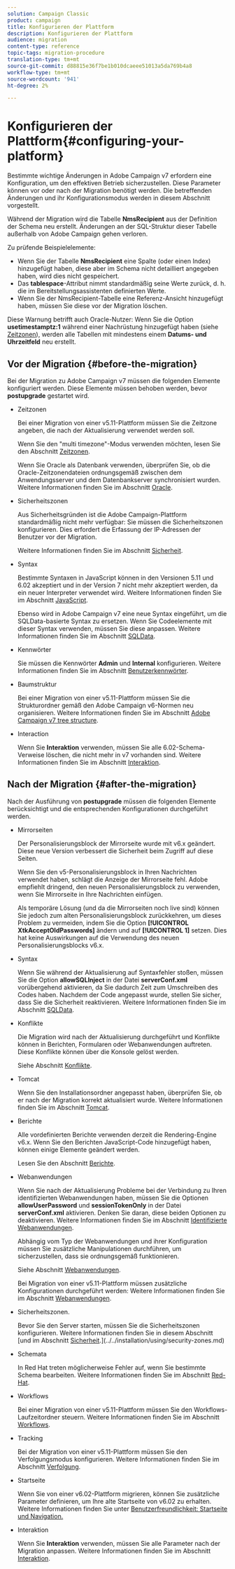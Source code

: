 ```yaml
---
solution: Campaign Classic
product: campaign
title: Konfigurieren der Plattform
description: Konfigurieren der Plattform
audience: migration
content-type: reference
topic-tags: migration-procedure
translation-type: tm+mt
source-git-commit: d88815e36f7be1b010dcaeee51013a5da769b4a8
workflow-type: tm+mt
source-wordcount: '941'
ht-degree: 2%

---
```



# Konfigurieren der Plattform{#configuring-your-platform}

Bestimmte wichtige Änderungen in Adobe Campaign v7 erfordern eine Konfiguration, um den effektiven Betrieb sicherzustellen. Diese Parameter können vor oder nach der Migration benötigt werden. Die betreffenden Änderungen und ihr Konfigurationsmodus werden in diesem Abschnitt vorgestellt.

Während der Migration wird die Tabelle **NmsRecipient** aus der Definition der Schema neu erstellt. Änderungen an der SQL-Struktur dieser Tabelle außerhalb von Adobe Campaign gehen verloren.

Zu prüfende Beispielelemente:

* Wenn Sie der Tabelle **NmsRecipient** eine Spalte (oder einen Index) hinzugefügt haben, diese aber im Schema nicht detailliert angegeben haben, wird dies nicht gespeichert.
* Das **tablespace**-Attribut nimmt standardmäßig seine Werte zurück, d. h. die im Bereitstellungsassistenten definierten Werte.
* Wenn Sie der NmsRecipient-Tabelle eine Referenz-Ansicht hinzugefügt haben, müssen Sie diese vor der Migration löschen.

Diese Warnung betrifft auch Oracle-Nutzer: Wenn Sie die Option **usetimestamptz:1** während einer Nachrüstung hinzugefügt haben (siehe [Zeitzonen](../../migration/using/general-configurations.md#time-zones)), werden alle Tabellen mit mindestens einem **Datums- und Uhrzeitfeld** neu erstellt.

## Vor der Migration {#before-the-migration}

Bei der Migration zu Adobe Campaign v7 müssen die folgenden Elemente konfiguriert werden. Diese Elemente müssen behoben werden, bevor **postupgrade** gestartet wird.

* Zeitzonen

   Bei einer Migration von einer v5.11-Plattform müssen Sie die Zeitzone angeben, die nach der Aktualisierung verwendet werden soll.

   Wenn Sie den &quot;multi timezone&quot;-Modus verwenden möchten, lesen Sie den Abschnitt [Zeitzonen](../../migration/using/general-configurations.md#time-zones).

   Wenn Sie Oracle als Datenbank verwenden, überprüfen Sie, ob die Oracle-Zeitzonendateien ordnungsgemäß zwischen dem Anwendungsserver und dem Datenbankserver synchronisiert wurden. Weitere Informationen finden Sie im Abschnitt [Oracle](../../migration/using/general-configurations.md#oracle).

* Sicherheitszonen

   Aus Sicherheitsgründen ist die Adobe Campaign-Plattform standardmäßig nicht mehr verfügbar: Sie müssen die Sicherheitszonen konfigurieren. Dies erfordert die Erfassung der IP-Adressen der Benutzer vor der Migration.

   Weitere Informationen finden Sie im Abschnitt [Sicherheit](../../migration/using/general-configurations.md#security).

* Syntax

   Bestimmte Syntaxen in JavaScript können in den Versionen 5.11 und 6.02 akzeptiert und in der Version 7 nicht mehr akzeptiert werden, da ein neuer Interpreter verwendet wird. Weitere Informationen finden Sie im Abschnitt [JavaScript](../../migration/using/general-configurations.md#javascript).

   Ebenso wird in Adobe Campaign v7 eine neue Syntax eingeführt, um die SQLData-basierte Syntax zu ersetzen. Wenn Sie Codeelemente mit dieser Syntax verwenden, müssen Sie diese anpassen. Weitere Informationen finden Sie im Abschnitt [SQLData](../../migration/using/general-configurations.md#sqldata).

* Kennwörter

   Sie müssen die Kennwörter **Admin** und **Internal** konfigurieren. Weitere Informationen finden Sie im Abschnitt [Benutzerkennwörter](../../migration/using/before-starting-migration.md#user-passwords).

* Baumstruktur

   Bei einer Migration von einer v5.11-Plattform müssen Sie die Strukturordner gemäß den Adobe Campaign v6-Normen neu organisieren. Weitere Informationen finden Sie im Abschnitt [Adobe Campaign v7 tree structure](../../migration/using/specific-configurations-in-v5-11.md#campaign-vseven-tree-structure).

* Interaction

   Wenn Sie **Interaktion** verwenden, müssen Sie alle 6.02-Schema-Verweise löschen, die nicht mehr in v7 vorhanden sind. Weitere Informationen finden Sie im Abschnitt [Interaktion](../../migration/using/general-configurations.md#interaction).

## Nach der Migration {#after-the-migration}

Nach der Ausführung von **postupgrade** müssen die folgenden Elemente berücksichtigt und die entsprechenden Konfigurationen durchgeführt werden.

* Mirrorseiten

   Der Personalisierungsblock der Mirrorseite wurde mit v6.x geändert. Diese neue Version verbessert die Sicherheit beim Zugriff auf diese Seiten.

   Wenn Sie den v5-Personalisierungsblock in Ihren Nachrichten verwendet haben, schlägt die Anzeige der Mirrorseite fehl. Adobe empfiehlt dringend, den neuen Personalisierungsblock zu verwenden, wenn Sie Mirrorseite in Ihre Nachrichten einfügen.

   Als temporäre Lösung (und da die Mirrorseiten noch live sind) können Sie jedoch zum alten Personalisierungsblock zurückkehren, um dieses Problem zu vermeiden, indem Sie die Option **[!UICONTROL XtkAcceptOldPasswords]** ändern und auf **[!UICONTROL 1]** setzen. Dies hat keine Auswirkungen auf die Verwendung des neuen Personalisierungsblocks v6.x.

* Syntax

   Wenn Sie während der Aktualisierung auf Syntaxfehler stoßen, müssen Sie die Option **allowSQLInject** in der Datei **serverConf.xml** vorübergehend aktivieren, da Sie dadurch Zeit zum Umschreiben des Codes haben. Nachdem der Code angepasst wurde, stellen Sie sicher, dass Sie die Sicherheit reaktivieren. Weitere Informationen finden Sie im Abschnitt [SQLData](../../migration/using/general-configurations.md#sqldata).

* Konflikte

   Die Migration wird nach der Aktualisierung durchgeführt und Konflikte können in Berichten, Formularen oder Webanwendungen auftreten. Diese Konflikte können über die Konsole gelöst werden.

   Siehe Abschnitt [Konflikte](../../migration/using/general-configurations.md#conflicts).

* Tomcat

   Wenn Sie den Installationsordner angepasst haben, überprüfen Sie, ob er nach der Migration korrekt aktualisiert wurde. Weitere Informationen finden Sie im Abschnitt [Tomcat](../../migration/using/general-configurations.md#tomcat).

* Berichte 

   Alle vordefinierten Berichte verwenden derzeit die Rendering-Engine v6.x. Wenn Sie den Berichten JavaScript-Code hinzugefügt haben, können einige Elemente geändert werden.

   Lesen Sie den Abschnitt [Berichte](../../migration/using/general-configurations.md#reports).

* Webanwendungen

   Wenn Sie nach der Aktualisierung Probleme bei der Verbindung zu Ihren identifizierten Webanwendungen haben, müssen Sie die Optionen **allowUserPassword** und **sessionTokenOnly** in der Datei **serverConf.xml** aktivieren. Denken Sie daran, diese beiden Optionen zu deaktivieren. Weitere Informationen finden Sie im Abschnitt [Identifizierte Webanwendungen](../../migration/using/general-configurations.md#identified-web-applications).

   Abhängig vom Typ der Webanwendungen und ihrer Konfiguration müssen Sie zusätzliche Manipulationen durchführen, um sicherzustellen, dass sie ordnungsgemäß funktionieren.

   Siehe Abschnitt [Webanwendungen](../../migration/using/general-configurations.md#web-applications).

   Bei Migration von einer v5.11-Plattform müssen zusätzliche Konfigurationen durchgeführt werden: Weitere Informationen finden Sie im Abschnitt [Webanwendungen](../../migration/using/specific-configurations-in-v5-11.md#web-applications).

* Sicherheitszonen.

   Bevor Sie den Server starten, müssen Sie die Sicherheitszonen konfigurieren. Weitere Informationen finden Sie in diesem Abschnitt [und im Abschnitt [Sicherheit](../../migration/using/general-configurations.md#security).](../../installation/using/security-zones.md)

* Schemata

   In Red Hat treten möglicherweise Fehler auf, wenn Sie bestimmte Schema bearbeiten. Weitere Informationen finden Sie im Abschnitt [Red-Hat](../../migration/using/general-configurations.md#red-hat).

* Workflows

   Bei einer Migration von einer v5.11-Plattform müssen Sie den Workflows-Laufzeitordner steuern. Weitere Informationen finden Sie im Abschnitt [Workflows](../../migration/using/specific-configurations-in-v5-11.md#workflows).

* Tracking

   Bei der Migration von einer v5.11-Plattform müssen Sie den Verfolgungsmodus konfigurieren. Weitere Informationen finden Sie im Abschnitt [Verfolgung](../../migration/using/specific-configurations-in-v5-11.md#tracking).

* Startseite           

   Wenn Sie von einer v6.02-Plattform migrieren, können Sie zusätzliche Parameter definieren, um Ihre alte Startseite von v6.02 zu erhalten. Weitere Informationen finden Sie unter [Benutzerfreundlichkeit: Startseite und Navigation.](../../migration/using/specific-configurations-in-v6-02.md#user-friendliness--home-page-and-navigation)

* Interaktion

   Wenn Sie **Interaktion** verwenden, müssen Sie alle Parameter nach der Migration anpassen. Weitere Informationen finden Sie im Abschnitt [Interaktion](../../migration/using/general-configurations.md#interaction).

